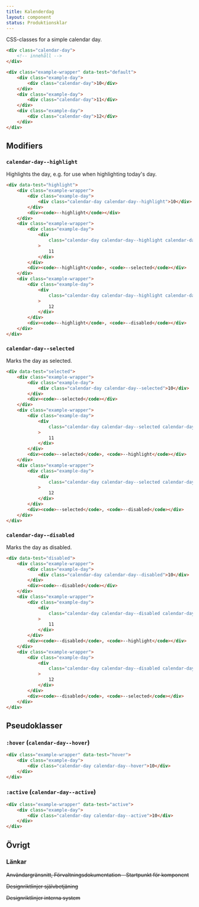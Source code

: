```yaml
---
title: Kalenderdag
layout: component
status: Produktionsklar
---
```


<!-- styling for documentation examples -->
<style>
    .example-wrapper {
        display: flex;
        align-items: center;
        gap: 1rem;
        border-bottom: 1px solid #ccc;
        padding: 0.5rem;
    }
	.example-wrapper:last-child {
		border-bottom: none;
	}
    .example-day {
        width: 3rem;
    }
</style>

CSS-classes for a simple calendar day.

```html raw
<div class="calendar-day">
    <!-- innehåll -->
</div>
```

```html
<div class="example-wrapper" data-test="default">
    <div class="example-day">
        <div class="calendar-day">10</div>
    </div>
    <div class="example-day">
        <div class="calendar-day">11</div>
    </div>
    <div class="example-day">
        <div class="calendar-day">12</div>
    </div>
</div>
```

## Modifiers

### `calendar-day--highlight`

Highlights the day, e.g. for use when highlighting today's day.

```html
<div data-test="highlight">
    <div class="example-wrapper">
        <div class="example-day">
            <div class="calendar-day calendar-day--highlight">10</div>
        </div>
        <div><code>--highlight</code></div>
    </div>
    <div class="example-wrapper">
        <div class="example-day">
            <div
                class="calendar-day calendar-day--highlight calendar-day--selected"
            >
                11
            </div>
        </div>
        <div><code>--highlight</code>, <code>--selected</code></div>
    </div>
    <div class="example-wrapper">
        <div class="example-day">
            <div
                class="calendar-day calendar-day--highlight calendar-day--disabled"
            >
                12
            </div>
        </div>
        <div><code>--highlight</code>, <code>--disabled</code></div>
    </div>
</div>
```

### `calendar-day--selected`

Marks the day as selected.

```html
<div data-test="selected">
    <div class="example-wrapper">
        <div class="example-day">
            <div class="calendar-day calendar-day--selected">10</div>
        </div>
        <div><code>--selected</code></div>
    </div>
    <div class="example-wrapper">
        <div class="example-day">
            <div
                class="calendar-day calendar-day--selected calendar-day--highlight"
            >
                11
            </div>
        </div>
        <div><code>--selected</code>, <code>--highlight</code></div>
    </div>
    <div class="example-wrapper">
        <div class="example-day">
            <div
                class="calendar-day calendar-day--selected calendar-day--disabled"
            >
                12
            </div>
        </div>
        <div><code>--selected</code>, <code>--disabled</code></div>
    </div>
</div>
```

### `calendar-day--disabled`

Marks the day as disabled.

```html
<div data-test="disabled">
    <div class="example-wrapper">
        <div class="example-day">
            <div class="calendar-day calendar-day--disabled">10</div>
        </div>
        <div><code>--disabled</code></div>
    </div>
    <div class="example-wrapper">
        <div class="example-day">
            <div
                class="calendar-day calendar-day--disabled calendar-day--highlight"
            >
                11
            </div>
        </div>
        <div><code>--disabled</code>, <code>--highlight</code></div>
    </div>
    <div class="example-wrapper">
        <div class="example-day">
            <div
                class="calendar-day calendar-day--disabled calendar-day--selected"
            >
                12
            </div>
        </div>
        <div><code>--disabled</code>, <code>--selected</code></div>
    </div>
</div>
```

## Pseudoklasser

### `:hover` (`calendar-day--hover`)

```html
<div class="example-wrapper" data-test="hover">
    <div class="example-day">
        <div class="calendar-day calendar-day--hover">10</div>
    </div>
</div>
```

### `:active` (`calendar-day--active`)

```html
<div class="example-wrapper" data-test="active">
    <div class="example-day">
        <div class="calendar-day calendar-day--active">10</div>
    </div>
</div>
```

## Övrigt

### Länkar

~~Användargränsnitt, Förvaltningsdokumentation - Startpunkt för komponent~~

~~Designriktlinjer självbetjäning~~

~~Designriktlinjer interna system~~
